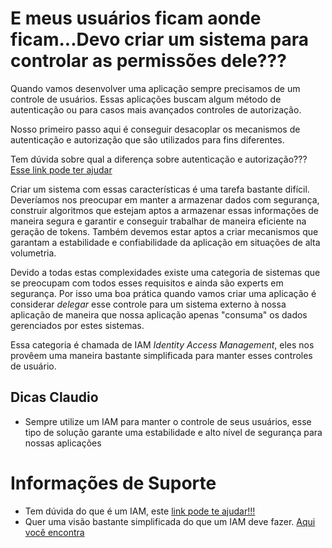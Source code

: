 # E meus usuários ficam aonde ficam...Devo criar um sistema para controlar as permissões dele???

Quando vamos desenvolver uma aplicação sempre precisamos de um controle de usuários. Essas aplicações
buscam algum método de autenticação ou para casos mais avançados controles de autorização.

Nosso primeiro passo aqui é conseguir desacoplar os mecanismos de autenticação e autorização que 
são utilizados para fins diferentes.

Tem dúvida sobre qual a diferença sobre autenticação e autorização??? [Esse link pode ter ajudar](autenticacao_vs_autorizacao.md)

Criar um sistema com essas características é uma tarefa bastante difícil. Deveríamos nos preocupar
em manter a armazenar dados com segurança, construir algoritmos que estejam aptos a armazenar essas informações
de maneira segura e garantir e conseguir trabalhar de maneira eficiente na geração de tokens.
Também devemos estar aptos a criar mecanismos que garantam a estabilidade e confiabilidade
da aplicação em situações de alta volumetria.

Devido a todas estas complexidades existe uma categoria de sistemas que se preocupam com todos esses
requisitos e ainda são experts em segurança. Por isso uma boa prática quando 
vamos criar uma aplicação é considerar _delegar_ esse controle para um sistema
externo à nossa aplicação de maneira que nossa aplicação apenas "consuma" os dados gerenciados por estes
sistemas.

Essa categoria é chamada de IAM _Identity Access Management_, eles nos provêem uma maneira
bastante simplificada para manter esses controles de usuário.


## Dicas Claudio
- Sempre utilize um IAM para manter o controle de seus usuários, esse tipo de solução garante uma estabilidade
e alto nível de segurança para nossas aplicações 

# Informações de Suporte

- Tem dúvida do que é um IAM, este [link pode te ajudar!!!](https://www.cloudflare.com/learning/access-management/what-is-identity-and-access-management/)
- Quer uma visão bastante simplificada do que um IAM deve fazer. [Aqui você encontra](https://www.gartner.com/en/information-technology/glossary/identity-and-access-management-iam)
 